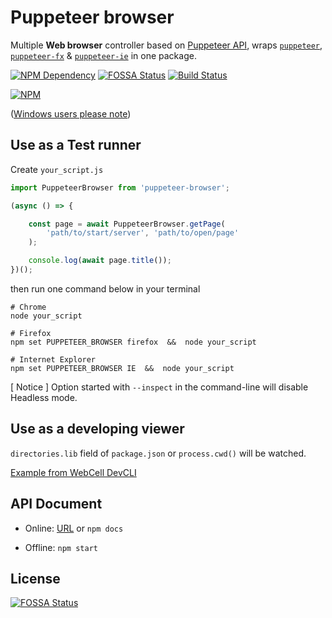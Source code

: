 # Puppeteer browser

Multiple **Web browser** controller based on [Puppeteer API][1], wraps [`puppeteer`][2], [`puppeteer-fx`][3] & [`puppeteer-ie`][4] in one package.

[![NPM Dependency](https://david-dm.org/EasyWebApp/puppeteer-browser.svg)](https://david-dm.org/EasyWebApp/puppeteer-browser)
[![FOSSA Status](https://app.fossa.io/api/projects/git%2Bgithub.com%2FEasyWebApp%2Fpuppeteer-browser.svg?type=shield)](https://app.fossa.io/projects/git%2Bgithub.com%2FEasyWebApp%2Fpuppeteer-browser?ref=badge_shield)
[![Build Status](https://travis-ci.com/EasyWebApp/puppeteer-browser.svg?branch=master)](https://travis-ci.com/EasyWebApp/puppeteer-browser)

[![NPM](https://nodei.co/npm/puppeteer-browser.png?downloads=true&downloadRank=true&stars=true)](https://nodei.co/npm/puppeteer-browser/)

([Windows users please note](https://github.com/TechQuery/Puppeteer-IE#installation))



## Use as a Test runner

Create `your_script.js`

```JavaScript
import PuppeteerBrowser from 'puppeteer-browser';

(async () => {

    const page = await PuppeteerBrowser.getPage(
        'path/to/start/server', 'path/to/open/page'
    );

    console.log(await page.title());
})();
```

then run one command below in your terminal

```Shell
# Chrome
node your_script

# Firefox
npm set PUPPETEER_BROWSER firefox  &&  node your_script

# Internet Explorer
npm set PUPPETEER_BROWSER IE  &&  node your_script
```
[ Notice ]  Option started with `--inspect` in the command-line will disable Headless mode.



## Use as a developing viewer

`directories.lib` field of `package.json` or `process.cwd()` will be watched.

[Example from WebCell DevCLI](https://github.com/EasyWebApp/DevCLI/blob/master/source/index.js#L60)



## API Document

 - Online: [URL](https://web-cell.tk/puppeteer-browser) or `npm docs`

 - Offline: `npm start`



## License

[![FOSSA Status](https://app.fossa.io/api/projects/git%2Bgithub.com%2FEasyWebApp%2Fpuppeteer-browser.svg?type=large)](https://app.fossa.io/projects/git%2Bgithub.com%2FEasyWebApp%2Fpuppeteer-browser?ref=badge_large)



 [1]: https://pptr.dev/#?product=Puppeteer&version=v1.5.0
 [2]: https://pptr.dev/
 [3]: https://github.com/autonome/puppeteer-fx
 [4]: https://tech-query.me/Puppeteer-IE/
